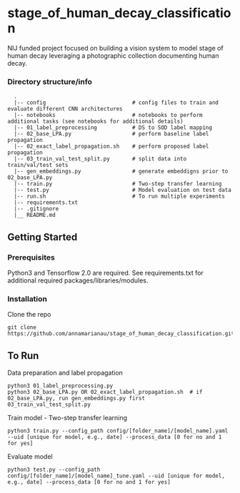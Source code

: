 # stage_of_human_decay_classification

NIJ funded project focused on building a vision system to model stage of human decay leveraging a photographic collection documenting human decay.

### Directory structure/info
```
  .
  |-- config                           # config files to train and evaluate different CNN architectures
  |-- notebooks                        # notebooks to perform additional tasks (see notebooks for additional details)
  |-- 01_label_preprocessing           # DS to SOD label mapping      
  |-- 02_base_LPA.py                   # perform baseline label propagation
  |-- 02_exact_label_propagation.sh    # perform proposed label propagation
  |-- 03_train_val_test_split.py       # split data into train/val/test sets
  |-- gen_embeddings.py                # generate embeddigns prior to 02_base_LPA.py
  |-- train.py                         # Two-step transfer learning
  |-- test.py                          # Model evaluation on test data
  |-- run.sh                           # To run multiple experiments
  |-- requirements.txt
  |-- .gitignore
  |__ README.md
```

## Getting Started

### Prerequisites
Python3 and Tensorflow 2.0 are required. See requirements.txt for additional required packages/libraries/modules. 

### Installation
Clone the repo
   ```
   git clone https://github.com/annamarianau/stage_of_human_decay_classification.git
   ```
   
## To Run
Data preparation and label propagation
```
python3 01_label_preprocessing.py 
python3 02_base_LPA.py OR 02_exact_label_propagation.sh  # if 02_base_LPA.py, run gen_embeddings.py first
03_train_val_test_split.py
```

Train model - Two-step transfer learning
```
python3 train.py --config_path config/[folder_name]/[model_name].yaml --uid [unique for model, e.g., date] --process_data [0 for no and 1 for yes] 
```

Evaluate model
```
python3 test.py --config_path config/[folder_name]/[model_name]_tune.yaml --uid [unique for model, e.g., date] --process_data [0 for no and 1 for yes] 
```
